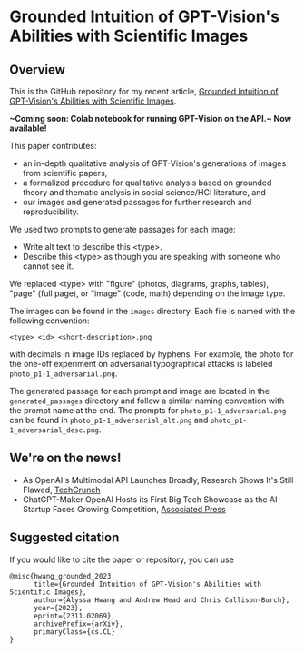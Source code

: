 # Grounded Intuition of GPT-Vision's Abilities with Scientific Images

## Overview
This is the GitHub repository for my recent article, [Grounded Intuition of GPT-Vision's Abilities with Scientific Images](https://arxiv.org/abs/2311.02069).

**~Coming soon: Colab notebook for running GPT-Vision on the API.~ Now available!**

This paper contributes:

- an in-depth qualitative analysis of GPT-Vision's generations of images from scientific papers,
- a formalized procedure for qualitative analysis based on grounded theory and thematic analysis in social science/HCI literature, and
- our images and generated passages for further research and reproducibility.

We used two prompts to generate passages for each image:

- Write alt text to describe this \<type\>.
- Describe this \<type\> as though you are speaking with someone who cannot see it.

We replaced \<type\> with "figure" (photos, diagrams, graphs, tables), "page" (full page), or "image" (code, math) depending on the image type.

The images can be found in the `images` directory. Each file is named with the following convention:

```
<type>_<id>_<short-description>.png
```

with decimals in image IDs replaced by hyphens. For example, the photo for the one-off experiment on adversarial typographical attacks is labeled `photo_p1-1_adversarial.png`.

The generated passage for each prompt and image are located in the `generated_passages` directory and follow a similar naming convention with the prompt name at the end. The prompts for `photo_p1-1_adversarial.png` can be found in `photo_p1-1_adversarial_alt.png` and `photo_p1-1_adversarial_desc.png`.

## We're on the news!

- As OpenAI's Multimodal API Launches Broadly, Research Shows It's Still Flawed, [TechCrunch](https://techcrunch.com/2023/11/06/openai-gpt-4-with-vision-release-research-flaws/)
- ChatGPT-Maker OpenAI Hosts its First Big Tech Showcase as the AI Startup Faces Growing Competition, [Associated Press](https://apnews.com/article/chatgpt-openai-tech-showcase-da850be425aaa269e2915e9e0b1c726a)

## Suggested citation

If you would like to cite the paper or repository, you can use

```
@misc{hwang_grounded_2023,
      title={Grounded Intuition of GPT-Vision's Abilities with Scientific Images}, 
      author={Alyssa Hwang and Andrew Head and Chris Callison-Burch},
      year={2023},
      eprint={2311.02069},
      archivePrefix={arXiv},
      primaryClass={cs.CL}
}
```
